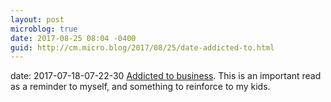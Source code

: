 ```yaml
---
layout: post
microblog: true
date: 2017-08-25 08:04 -0400
guid: http://cm.micro.blog/2017/08/25/date-addicted-to.html
---
```

date: 2017-07-18-07-22-30
[Addicted to business](http://bigthink.com/21st-century-spirituality/creativity-and-distraction). This is an important read as a reminder to myself, and something to reinforce to my kids. 
